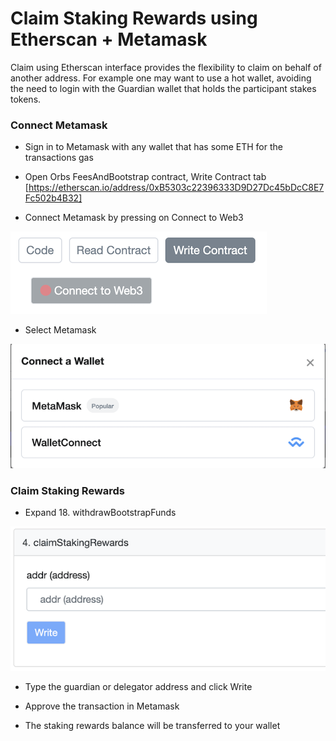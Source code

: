 # Claim Staking Rewards using Etherscan + Metamask
Claim using Etherscan interface provides the flexibility to claim on behalf of another address. For example one may want to use a hot wallet, avoiding the need to login with the Guardian wallet that holds the participant stakes tokens.

### Connect Metamask
* Sign in to Metamask with any wallet that has some ETH for the transactions gas

* Open Orbs FeesAndBootstrap contract, Write Contract tab
[https://etherscan.io/address/0xB5303c22396333D9D27Dc45bDcC8E7Fc502b4B32]

* Connect Metamask by pressing on Connect to Web3

![Not connected](./_img/wallet_not_connected.png "Not connected")

* Select Metamask

![Select wallet](./_img/select_wallet.png "Select wallet")

### Claim Staking Rewards
* Expand 18. withdrawBootstrapFunds

![Claim Staking Balance](./_img/staking_rewards.png "Claim Staking Balance")

* Type the guardian or delegator address and click Write

* Approve the transaction in Metamask

* The staking rewards balance will be transferred to your wallet
